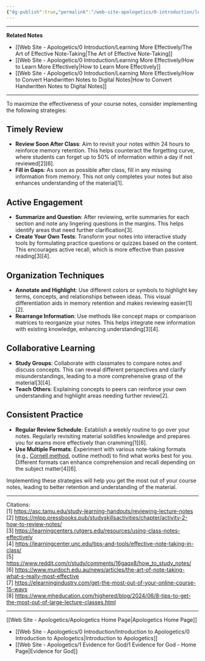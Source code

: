 ```yaml
---
{"dg-publish":true,"permalink":"/web-site-apologetics/0-introduction/learning-more-effectively/how-to-get-more-out-of-your-notes/","noteIcon":""}
---
```


---
**Related Notes**
- [[Web Site - Apologetics/0 Introduction/Learning More Effectively/The Art of Effective Note-Taking\|The Art of Effective Note-Taking]]
- [[Web Site - Apologetics/0 Introduction/Learning More Effectively/How to Learn More Effectively\|How to Learn More Effectively]]
- [[Web Site - Apologetics/0 Introduction/Learning More Effectively/How to Convert Handwritten Notes to Digital Notes\|How to Convert Handwritten Notes to Digital Notes]]

---


To maximize the effectiveness of your course notes, consider implementing the following strategies:

## Timely Review

- **Review Soon After Class**: Aim to revisit your notes within 24 hours to reinforce memory retention. This helps counteract the forgetting curve, where students can forget up to 50% of information within a day if not reviewed[2][6].
- **Fill in Gaps**: As soon as possible after class, fill in any missing information from memory. This not only completes your notes but also enhances understanding of the material[1].

## Active Engagement

- **Summarize and Question**: After reviewing, write summaries for each section and note any lingering questions in the margins. This helps identify areas that need further clarification[3].
- **Create Your Own Tests**: Transform your notes into interactive study tools by formulating practice questions or quizzes based on the content. This encourages active recall, which is more effective than passive reading[3][4].

## Organization Techniques

- **Annotate and Highlight**: Use different colors or symbols to highlight key terms, concepts, and relationships between ideas. This visual differentiation aids in memory retention and makes reviewing easier[1][2].
- **Rearrange Information**: Use methods like concept maps or comparison matrices to reorganize your notes. This helps integrate new information with existing knowledge, enhancing understanding[3][4].

## Collaborative Learning

- **Study Groups**: Collaborate with classmates to compare notes and discuss concepts. This can reveal different perspectives and clarify misunderstandings, leading to a more comprehensive grasp of the material[3][4].
- **Teach Others**: Explaining concepts to peers can reinforce your own understanding and highlight areas needing further review[2].

## Consistent Practice

- **Regular Review Schedule**: Establish a weekly routine to go over your notes. Regularly revisiting material solidifies knowledge and prepares you for exams more effectively than cramming[1][6].
- **Use Multiple Formats**: Experiment with various note-taking formats (e.g., [Cornell method](https://youtu.be/cLtM3pa9_SQ?si=2sgCbZvrBLx2qPBm), outline method) to find what works best for you. Different formats can enhance comprehension and recall depending on the subject matter[4][6].

Implementing these strategies will help you get the most out of your course notes, leading to better retention and understanding of the material.

---

Citations:  
[1] https://asc.tamu.edu/study-learning-handouts/reviewing-lecture-notes  
[2] https://mlpp.pressbooks.pub/studyskillsactivities/chapter/activity-2-how-to-review-notes/  
[3] https://learningcenters.rutgers.edu/resources/using-class-notes-effectively  
[4] https://learningcenter.unc.edu/tips-and-tools/effective-note-taking-in-class/  
[5] https://www.reddit.com/r/study/comments/16gaqx8/how_to_study_notes/  
[6] https://www.murdoch.edu.au/news/articles/the-art-of-note-taking-what-s-really-most-effective  
[7] https://elearningindustry.com/get-the-most-out-of-your-online-course-15-ways  
[8] https://www.mheducation.com/highered/blog/2024/06/8-tips-to-get-the-most-out-of-large-lecture-classes.html

---
[[Web Site - Apologetics/Apologetics Home Page\|Apologetics Home Page]]
- [[Web Site - Apologetics/0 Introduction/Introduction to Apologetics/0 Introduction to Apologetics\|Introduction to Apologetics]]
- [[Web Site - Apologetics/1 Evidence for God/1 Evidence for God - Home Page\|Evidence for God]]

